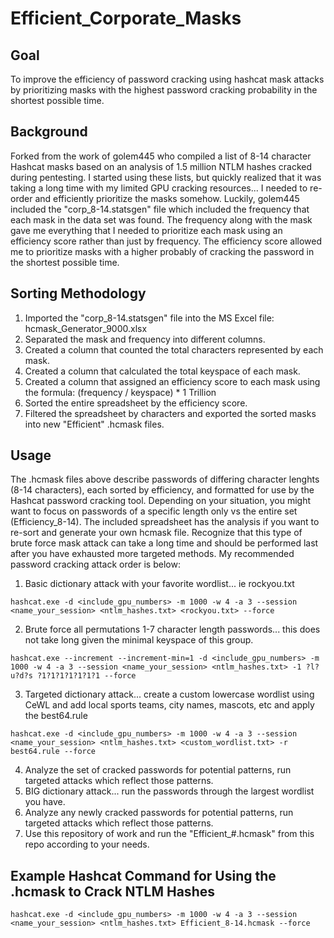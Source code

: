 # Efficient_Corporate_Masks

## Goal
To improve the efficiency of password cracking using hashcat mask attacks by prioritizing masks with the highest password cracking probability in the shortest possible time.

## Background
Forked from the work of golem445 who compiled a list of 8-14 character Hashcat masks based on an analysis of 1.5 million NTLM hashes cracked during pentesting.  I started using these lists, but quickly realized that it was taking a long time with my limited GPU cracking resources...  I needed to re-order and efficiently prioritize the masks somehow.  Luckily, golem445 included the "corp_8-14.statsgen" file which included the frequency that each mask in the data set was found.  The frequency along with the mask gave me everything that I needed to prioritize each mask using an efficiency score rather than just by frequency.  The efficiency score allowed me to prioritize masks with a higher probably of cracking the password in the shortest possible time.

## Sorting Methodology
1) Imported the "corp_8-14.statsgen" file into the MS Excel file: hcmask_Generator_9000.xlsx
2) Separated the mask and frequency into different columns.
2) Created a column that counted the total characters represented by each mask.
3) Created a column that calculated the total keyspace of each mask.
4) Created a column that assigned an efficiency score to each mask using the formula: (frequency / keyspace) * 1 Trillion
5) Sorted the entire spreadsheet by the efficiency score.
6) Filtered the spreadsheet by characters and exported the sorted masks into new "Efficient" .hcmask files.

## Usage
The .hcmask files above describe passwords of differing character lenghts (8-14 characters), each sorted by efficiency, and formatted for use by the Hashcat password cracking tool.  Depending on your situation, you might want to focus on passwords of a specific length only vs the entire set (Efficiency_8-14).  The included spreadsheet has the analysis if you want to re-sort and generate your own hcmask file.  Recognize that this type of brute force mask attack can take a long time and should be performed last after you have exhausted more targeted methods.  My recommended password cracking attack order is below:

1) Basic dictionary attack with your favorite wordlist... ie rockyou.txt
```
hashcat.exe -d <include_gpu_numbers> -m 1000 -w 4 -a 3 --session <name_your_session> <ntlm_hashes.txt> <rockyou.txt> --force
```
2) Brute force all permutations 1-7 character length passwords... this does not take long given the minimal keyspace of this group.
```
hashcat.exe --increment --increment-min=1 -d <include_gpu_numbers> -m 1000 -w 4 -a 3 --session <name_your_session> <ntlm_hashes.txt> -1 ?l?u?d?s ?1?1?1?1?1?1?1 --force
```
3) Targeted dictionary attack... create a custom lowercase wordlist using CeWL and add local sports teams, city names, mascots, etc and apply the best64.rule
```
hashcat.exe -d <include_gpu_numbers> -m 1000 -w 4 -a 3 --session <name_your_session> <ntlm_hashes.txt> <custom_wordlist.txt> -r best64.rule --force
```
4) Analyze the set of cracked passwords for potential patterns, run targeted attacks which reflect those patterns.
5) BIG dictionary attack... run the passwords through the largest wordlist you have.
6) Analyze any newly cracked passwords for potential patterns, run targeted attacks which reflect those patterns.
7) Use this repository of work and run the "Efficient_#.hcmask" from this repo according to your needs.

## Example Hashcat Command for Using the .hcmask to Crack NTLM Hashes
```
hashcat.exe -d <include_gpu_numbers> -m 1000 -w 4 -a 3 --session <name_your_session> <ntlm_hashes.txt> Efficient_8-14.hcmask --force
```
